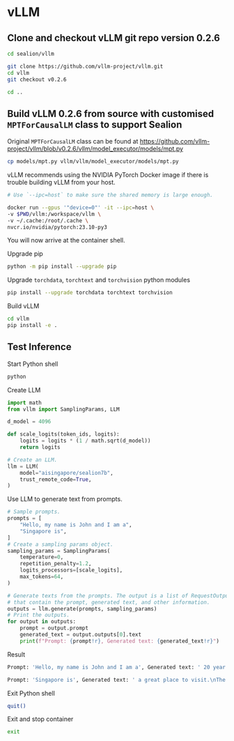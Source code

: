# vLLM

## Clone and checkout vLLM git repo version 0.2.6

```bash
cd sealion/vllm

git clone https://github.com/vllm-project/vllm.git
cd vllm
git checkout v0.2.6

cd ..
```

## Build vLLM 0.2.6 from source with customised `MPTForCausalLM` class to support Sealion

Original `MPTForCausalLM` class can be found at https://github.com/vllm-project/vllm/blob/v0.2.6/vllm/model_executor/models/mpt.py

```bash
cp models/mpt.py vllm/vllm/model_executor/models/mpt.py
```

vLLM recommends using the NVIDIA PyTorch Docker image if there is trouble building vLLM from your host.

```bash
# Use `--ipc=host` to make sure the shared memory is large enough.

docker run --gpus '"device=0"' -it --ipc=host \
-v $PWD/vllm:/workspace/vllm \
-v ~/.cache:/root/.cache \
nvcr.io/nvidia/pytorch:23.10-py3
```

You will now arrive at the container shell.

Upgrade pip
```bash
python -m pip install --upgrade pip
```

Upgrade `torchdata`, `torchtext` and `torchvision` python modules
```bash
pip install --upgrade torchdata torchtext torchvision
```

Build vLLM
```bash
cd vllm
pip install -e .
```

## Test Inference

Start Python shell
```bash
python
```

Create LLM
```python
import math
from vllm import SamplingParams, LLM

d_model = 4096

def scale_logits(token_ids, logits):
    logits = logits * (1 / math.sqrt(d_model))
    return logits

# Create an LLM.
llm = LLM(
    model="aisingapore/sealion7b",
    trust_remote_code=True,
)
```

Use LLM to generate text from prompts.
```python
# Sample prompts.
prompts = [
    "Hello, my name is John and I am a",
    "Singapore is",
]
# Create a sampling params object.
sampling_params = SamplingParams(
    temperature=0,
    repetition_penalty=1.2,
    logits_processors=[scale_logits],
    max_tokens=64,
)

# Generate texts from the prompts. The output is a list of RequestOutput objects
# that contain the prompt, generated text, and other information.
outputs = llm.generate(prompts, sampling_params)
# Print the outputs.
for output in outputs:
    prompt = output.prompt
    generated_text = output.outputs[0].text
    print(f"Prompt: {prompt!r}, Generated text: {generated_text!r}")
```

Result
```bash
Prompt: 'Hello, my name is John and I am a', Generated text: ' 20 year old student at the University of California in Santa Barbara.\nI have been playing guitar for about three years now but only started to take it seriously around two months ago when i bought an electric guitar from Guitar Center (a gift). My main influences are: Jimi Hendrix, Eric Clapton, Stevie Ray Vaughan'

Prompt: 'Singapore is', Generated text: ' a great place to visit.\nThe country has many beautiful places and attractions that you can enjoy with your family or friends, such as the Gardens by The Bay in Marina Bay Sands which are located on top of an artificial island near downtown area; Sentosa Island where there’s Universal Studios theme park for kids who love adventure'
```

Exit Python shell
```bash
quit()
```

Exit and stop container
```bash
exit
```
